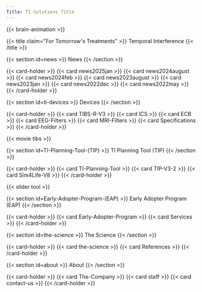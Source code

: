 ```yaml
---
Title: TI-Solutions Title
---
```

{{< brain-animation >}}

{{< title claim="For Tomorrow's Treatments" >}}
Temporal Interference
{{< /title >}}

{{< section id=news >}}
News
{{< /section >}}

{{< card-holder >}}
{{< card news2025jan >}}
{{< card news2024august >}}
{{< card news2024feb >}}
{{< card news2023august >}}
{{< card news2023jan >}}
{{< card news2022dec >}}
{{< card news2022may >}}
{{< /card-holder >}}

{{< section id=ti-devices >}}
Devices
{{< /section >}}

{{< card-holder >}}
{{< card TIBS-R-V3 >}}
{{< card ICS >}}
{{< card ECB >}}
{{< card EEG-Filters >}}
{{< card MRI-Filters >}}
{{< card Specifications >}}
{{< /card-holder >}}

{{< movie tibs >}}

{{< section id=TI-Planning-Tool-(TIP) >}}
TI Planning Tool (TIP)
{{< /section >}}

{{< card-holder >}}
{{< card TI-Planning-Tool >}}
{{< card TIP-V3-2 >}}
{{< card Sim4Life-V8 >}}
{{< /card-holder >}}

{{< slider tool >}}

{{< section id=Early-Adopter-Program-(EAP) >}}
Early Adopter Program (EAP)
{{< /section >}}

{{< card-holder >}}
{{< card Early-Adopter-Program >}}
{{< card Services >}}
{{< /card-holder >}}

{{< section id=the-science >}}
The Science
{{< /section >}}

{{< card-holder >}}
{{< card the-science >}}
{{< card References >}}
{{< /card-holder >}}

{{< section id=about >}}
About
{{< /section >}}

{{< card-holder >}}
{{< card The-Company >}}
{{< card staff >}}
{{< card contact-us >}}
{{< /card-holder >}}
